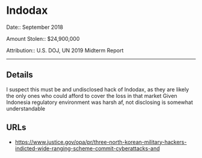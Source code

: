 # Indodax

Date:: September 2018

Amount Stolen:: $24,900,000

Attribution:: U.S. DOJ, UN 2019 Midterm Report



---



## Details

I suspect this must be and undisclosed hack of Indodax,  as they are likely the only ones who could afford to cover the loss in that market Given Indonesia regulatory environment was harsh af, not disclosing is somewhat understandable


## URLs

- https://www.justice.gov/opa/pr/three-north-korean-military-hackers-indicted-wide-ranging-scheme-commit-cyberattacks-and
